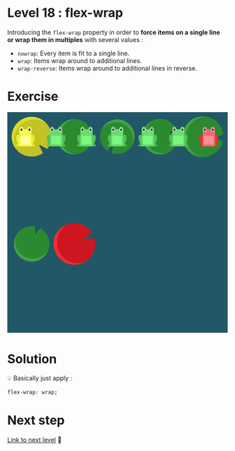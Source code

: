 # Level 18 : flex-wrap

Introducing the `flex-wrap` property in order to **force items on a single line or wrap them in multiples** with several values : 
- `nowrap`: Every item is fit to a single line.
- `wrap`: Items wrap around to additional lines.
- `wrap-reverse`: Items wrap around to additional lines in reverse.

# Exercise

![level 18](./level18.png)

# Solution

:bulb: Basically just apply : 

```css
flex-wrap: wrap;
```

# Next step

[Link to next level](./level19.md) :muscle: